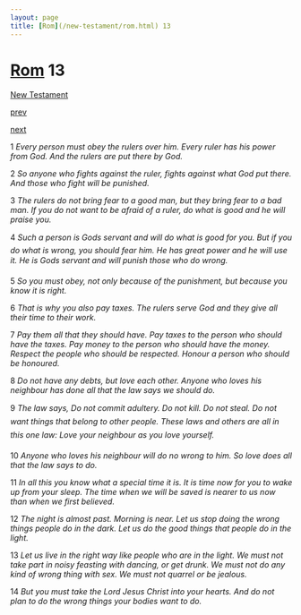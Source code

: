 ```yaml
---
layout: page
title: [Rom](/new-testament/rom.html) 13
---
```


# [Rom](/new-testament/rom.html) 13

[New Testament](/new-testament.html)


[prev](/new-testament/rom/rom-12.html)


[next](/new-testament/rom/rom-14.html)

1 _Every person must obey the rulers over him. Every ruler has his power from God. And the rulers are put there by God._

2 _So anyone who fights against the ruler, fights against what God put there. And those who fight will be punished._

3 _The rulers do not bring fear to a good man, but they bring fear to a bad man. If you do not want to be afraid of a ruler, do what is good and he will praise you._

4 _Such a person is Gods servant and will do what is good for you. But if you do what is wrong, you should fear him. He has great power and he will use it. He is Gods servant and will punish those who do wrong._

5 _So you must obey, not only because of the punishment, but because you know it is right._

6 _That is why you also pay taxes. The rulers serve God and they give all their time to their work._

7 _Pay them all that they should have. Pay taxes to the person who should have the taxes.  Pay money to the person who should have the money. Respect the people who should be respected. Honour a person who should be honoured._

8 _Do not have any debts, but love each other. Anyone who loves his neighbour has done all that the law says we should do._

9 _The law says, Do not commit adultery. Do not kill. Do not steal. Do not want things that belong to other people. These laws and others are all in this one law: Love your neighbour as you love yourself._

10 _Anyone who loves his neighbour will do no wrong to him. So love does all that the law says to do._

11 _In all this you know what a special time it is. It is time now for you to wake up from your sleep. The time when we will be saved is nearer to us now than when we first believed._

12 _The night is almost past. Morning is near. Let us stop doing the wrong things people do in the dark. Let us do the good things that people do in the light._

13 _Let us live in the right way like people who are in the light. We must not take part in noisy feasting with dancing, or get drunk. We must not do any kind of wrong thing with sex. We must not quarrel or be jealous._

14 _But you must take the Lord Jesus Christ into your hearts. And do not plan to do the wrong things your bodies want to do._

